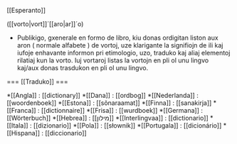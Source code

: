 [[Esperanto]]

([[vorto|vort]]´[[aro|ar]]´o)

* Publikigo, gxenerale en formo de libro, kiu donas ordigitan liston aux aron ( normale alfabete ) de vortoj, uze klarigante la signifiojn de ili kaj iufoje enhavante informon pri etimologio, uzo, traduko kaj aliaj elementoj rilatiaj kun la vorto. Iuj vortaroj listas la vortojn en pli ol unu lingvo kaj/aux donas trasdukon en pli ol unu lingvo.

=== [[Traduko]] ===


*[[Angla]] : [[dictionary]]
*[[Dana]] : [[ordbog]]
*[[Nederlanda]] : [[woordenboek]]
*[[Estona]] : [[sõnaraamat]]
*[[Finna]] : [[sanakirja]]
*[[Franca]] : [[dictionnaire]]
*[[Frisa]] : [[wurdboek]]
*[[Germana]] : [[Wörterbuch]]
*[[Hebrea]] : [[מילון]]
*[[Interlingvaa]] : [[dictionario]]
*[[Itala]] : [[dizionario]]
*[[Pola]] : [[słownik]]
*[[Portugala]] : [[dicionário]]
*[[Hispana]] : [[diccionario]]
